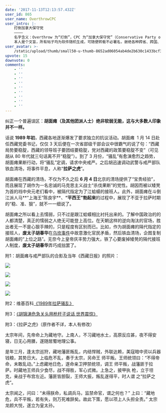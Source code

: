```yaml
---
date: '2017-11-13T12:13:57.432Z'
user_id: 865
user_name: OverthrowCPC
user_intro: |-
    打倒加拿大保守党
    ————
    名字含义：Overthrow 为“打倒”，CPC 为“加拿大保守党”（Conservative Party of Canada）。
    本人是个文盲，所有帖子均为软件随机生成，可随便转载不必署名，谢绝各种跨省、跨国、跨球行动。
user_avatar: >-
    /static/upload/thumb/small50-u-thumb-8652ad06054ab4de2b630c1433bcf39da043b3e0921.png
upvote: 15
downvote: 0
comments:
    - ''
    - ''
    - ''
    - ''
    - ''
    - ''
    - ''
    - ''
    - ''
---
```


纠正一个普遍误区：**胡面瘫（及其他团派人士）绝非软弱无能，这与大多数人印象并不一样。**

话说 **1989 年初**，西藏各地逐渐爆发了要求独立的抗议活动。胡面瘫  1 月 14 日赴任西藏党委书记，仅仅 3 天后便在一次省部级干部会议中很霸气的说了句：“西藏局势要稳腚，西藏的领导班子要团结要稳腚，党对西藏的政策要稳腚不变”（可见胡从 80 年代就三句话离不开“稳腚”）。到了 3 月份，“骚乱”有愈演愈烈之趋势，胡面瘫果断行动，将“骚乱”定调，请求中央戒严。之后胡迅速调动武警与戒严部队铁血清场，将事件平息，人称“**拉萨之虎**”。

胡面瘫在西藏的清场，不仅为不久之后 **6 月 4 日**北京的清场提供了“宝贵经验”，而且展现了胡作为一名忠诚的马克思主义战士“杀伐果断”的党性。胡因而被以矮凳为首的裆中央元老们看中，被隔代指定为了江蛤蟆的接班人。此外，胡面瘫在斗倒江派人马**“上海王”陈良宇**、**“平西王”勃起来**的过程中，展现了不亚于拉萨时期的“稳、准、狠”，就不一一细说了。

胡面瘫之所以看上去懦弱，只不过是跟江蛤蟆相比衬托出来的。了解中国政治的的人都清楚，真正的懦弱之人绝无可能登上高位。在天朝这样的逆向淘汰的官场，胜出者无一不是心狠手辣的，只是程度有区别而已。比如，作为胡面瘫的隔代指定的接班人，**废太子胡春华**在[乌坎事件](https://zh.wikipedia.org/wiki/%E7%83%8F%E5%9D%8E%E4%BA%8B%E4%BB%B6)中故意激化官民矛盾，然后铁血清场，企图复制胡面瘫的“上位之路”。无奈今上皇帝庆丰势力强大，铁了心要废掉矮凳的隔代接班人制度，**废太子胡春华**弄巧成拙罢了。

  

附1：胡面瘫与戒严部队的合影及当年《西藏日报》的照片：

[![](https://archive.is/As8xU/b31418957a0b046d828479e7738da0e6d5c54bd0.jpg)](https://archive.is/As8xU/b31418957a0b046d828479e7738da0e6d5c54bd0.jpg)

![](https://archive.is/As8xU/95e89fe8f9ce48898c787664b676c18b925c2939.jpg)  

[![](https://archive.is/As8xU/5b4dd005e17121b6bc463eafe97044b24ddb146d.jpg)](https://archive.is/As8xU/5b4dd005e17121b6bc463eafe97044b24ddb146d.jpg)

[![](https://archive.is/As8xU/d3b5b127d9af4acb323b68ad80671fa3397c39e8.jpg)](https://archive.is/As8xU/d3b5b127d9af4acb323b68ad80671fa3397c39e8.jpg)  

附2：维基百科[《1989年拉萨骚乱》](https://zh.wikipedia.org/wiki/1989%E5%B9%B4%E6%8B%89%E8%90%A8%E9%AA%9A%E4%B9%B1)

附3：[《胡锦涛危急关头用枪杆子说话 世界震惊》](http://www.chinainperspective.com/artshow.aspx?aid=10315)  

附3：《拉萨之虎》（原作者不详，本人有修改）

太宗年间，先帝命上为藏地守。上南人，不习藏地水土，高原反应甚，夜不得安寝，日无心用膳，遂随居蜀地理公事。

是年三月，逢太宗巡狩，藏地藩匪叛乱，内结悍贼，外联达赖，美寇暗中资以兵器钱粮，其势日大。上临危不乱，奏于太宗，另命王 师平叛。王师统领曰：“不得帝命，未敢乱动。”上虑藏地日危，遂命亲卫押禁统领，调王 师平叛，战藩匪于拉萨。时藏地王师兵少食尽，战不得胜，军心式微。上急之，披甲执 枪，立于坦克，亲战于布宫左近。藩匪皆胆裂，王师大振，叛乱遂得平，时人谓 之“拉萨之虎”。

太宗闻之，问曰：“未得朕命，私调兵马，监禁命官，谓之何也？” 上曰：“藏地危，兵不平叛，若有失，则万死难辞矣。故此下策，愿以项上人头担全责。” 太宗龙颜大悦，遂立为皇太孙。
